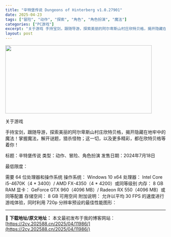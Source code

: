 ```yaml
---
title: "辛特堡传说 Dungeons of Hinterberg v1.0.27901"
date: 2025-04-23
tags: ["冒险", "动作", "探索", "角色", "角色扮演", "魔法"]
categories: ["PC游戏"]
excerpt: "关于游戏 手持宝剑，跟随导游，探索美丽的阿尔卑斯山村庄欣特贝格，揭开隐藏在地牢中的魔法！掌握魔法，解开谜题，猎杀怪物；这一切，以及更多精彩，都在欣特贝格等着你！ 标题：辛特堡传说 类型：动作、冒险、角色扮演 发售日期：2024年7月18日 最低限度： 需要 64 位处理器和操作系统 操作系统： Wi&hellip;"
layout: post
---
```


<img class="aligncenter size-full wp-image-11977" src="https://2cy.202588.cn/wp-content/uploads/2025/04/202504231220082.webp" alt="" width="460" height="215" />

关于游戏

手持宝剑，跟随导游，探索美丽的阿尔卑斯山村庄欣特贝格，揭开隐藏在地牢中的魔法！掌握魔法，解开谜题，猎杀怪物；这一切，以及更多精彩，都在欣特贝格等着你！

标题：辛特堡传说
类型：动作、冒险、角色扮演
发售日期：2024年7月18日

最低限度：

需要 64 位处理器和操作系统
操作系统： Windows 10 x64
处理器： Intel Core i5-4670K（4 * 3400）/ AMD FX-4350（4 * 4200）或同等级别
内存： 8 GB RAM
显卡： GeForce GTX 960（4096 MB）/ Radeon RX 550（4096 MB）或同等配置
存储空间： 8 GB 可用空间
附加说明： 允许以平均 30 FPS 的速度进行游戏体验，同时利用 720p 分辨率预设的最佳性能图形：

---
📖 **下载地址/原文地址：** 本文最初发布于我的博客网站：[https://2cy.202588.cn/2025/04/11986/](https://2cy.202588.cn/2025/04/11986/)
